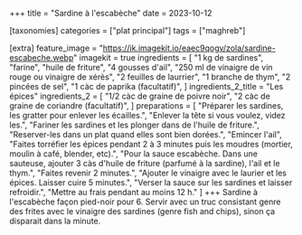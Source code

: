 +++
title = "Sardine à l'escabèche"
date = 2023-10-12

[taxonomies]
categories = ["plat principal"]
tags = ["maghreb"]

[extra]
feature_image = "https://ik.imagekit.io/eaec9qogv/zola/sardine-escabeche.webp"
imagekit = true
ingredients = [
  "1 kg de sardines",
  "farine",
  "huile de friture",
  "4 gousses d'ail",
  "250 ml de vinaigre de vin rouge ou vinaigre de xérès",
  "2 feuilles de laurrier",
  "1 branche de thym",
  "2 pincées de sel",
  "1 càc de paprika (facultatif)",
]
ingredients_2_title = "Les épices"
ingredients_2 = [
  "1/2 càc de graine de poivre noir",
  "2 càc de graine de coriandre (facultatif)",
]
preparations = [
  "Préparer les sardines, les gratter pour enlever les écailles.",
  "Enlever la tête si vous voulez, videz les.",
  "Fariner les sardines et les plonger dans de l'huile de friture.",
  "Reserver-les dans un plat quand elles sont bien dorées.",
  "Emincer l'ail",
  "Faites torréfier les épices pendant 2 à 3 minutes puis les moudres (mortier, moulin à café, blender, etc).",
  "Pour la sauce escabèche. Dans une sauteuse, ajouter 3 càs d'huile de friture (parfumé à la sardine), l'ail et le thym.",
  "Faites revenir 2 minutes.",
  "Ajouter le vinaigre avec le laurier et les épices. Laisser cuire 5 minutes.",
  "Verser la sauce sur les sardines et laisser refroidir.",
  "Mettre au frais pendant au moins 12 h."
]
+++
Sardine à l'escabèche façon pied-noir pour 6. Servir avec un truc consistant genre des frites avec le vinaigre des sardines (genre fish and chips), sinon ça disparait dans la minute.

